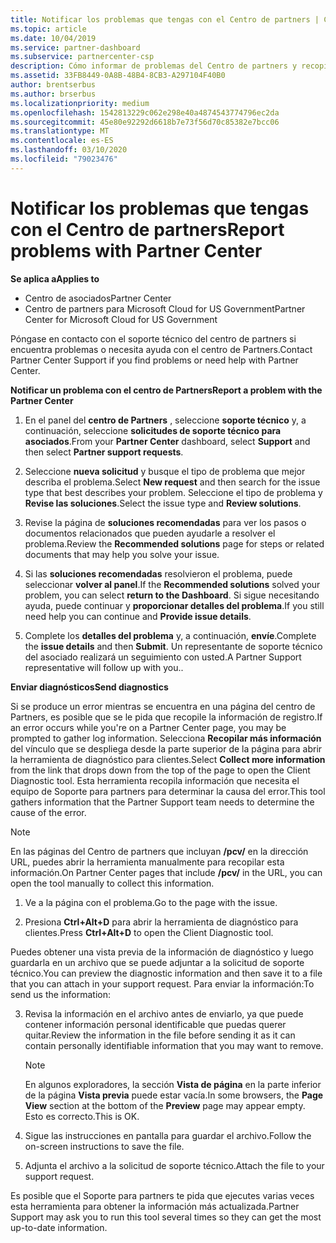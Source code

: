 ```yaml
---
title: Notificar los problemas que tengas con el Centro de partners | Centro de partners
ms.topic: article
ms.date: 10/04/2019
ms.service: partner-dashboard
ms.subservice: partnercenter-csp
description: Cómo informar de problemas del Centro de partners y recopilar información de diagnóstico para nuestro equipo de soporte técnico.
ms.assetid: 33FB8449-0A8B-48B4-8CB3-A297104F40B0
author: brentserbus
ms.author: brserbus
ms.localizationpriority: medium
ms.openlocfilehash: 1542813229c062e298e40a4874543774796ec2da
ms.sourcegitcommit: 45e80e92292d6618b7e73f56d70c85382e7bcc06
ms.translationtype: MT
ms.contentlocale: es-ES
ms.lasthandoff: 03/10/2020
ms.locfileid: "79023476"
---
```

# <a name="report-problems-with-partner-center"></a><span data-ttu-id="dd6a8-103">Notificar los problemas que tengas con el Centro de partners</span><span class="sxs-lookup"><span data-stu-id="dd6a8-103">Report problems with Partner Center</span></span>

<span data-ttu-id="dd6a8-104">**Se aplica a**</span><span class="sxs-lookup"><span data-stu-id="dd6a8-104">**Applies to**</span></span>

- <span data-ttu-id="dd6a8-105">Centro de asociados</span><span class="sxs-lookup"><span data-stu-id="dd6a8-105">Partner Center</span></span>
- <span data-ttu-id="dd6a8-106">Centro de partners para Microsoft Cloud for US Government</span><span class="sxs-lookup"><span data-stu-id="dd6a8-106">Partner Center for Microsoft Cloud for US Government</span></span>


<span data-ttu-id="dd6a8-107">Póngase en contacto con el soporte técnico del centro de partners si encuentra problemas o necesita ayuda con el centro de Partners.</span><span class="sxs-lookup"><span data-stu-id="dd6a8-107">Contact Partner Center Support if you find problems or need help with Partner Center.</span></span>

<span data-ttu-id="dd6a8-108">**Notificar un problema con el centro de Partners**</span><span class="sxs-lookup"><span data-stu-id="dd6a8-108">**Report a problem with the Partner Center**</span></span>

1. <span data-ttu-id="dd6a8-109">En el panel del **centro de Partners** , seleccione **soporte técnico** y, a continuación, seleccione **solicitudes de soporte técnico para asociados**.</span><span class="sxs-lookup"><span data-stu-id="dd6a8-109">From your **Partner Center** dashboard, select **Support** and then select **Partner support requests**.</span></span>

2. <span data-ttu-id="dd6a8-110">Seleccione **nueva solicitud** y busque el tipo de problema que mejor describa el problema.</span><span class="sxs-lookup"><span data-stu-id="dd6a8-110">Select **New request** and then search for the issue type that best describes your problem.</span></span> <span data-ttu-id="dd6a8-111">Seleccione el tipo de problema y **Revise las soluciones**.</span><span class="sxs-lookup"><span data-stu-id="dd6a8-111">Select the issue type and **Review solutions**.</span></span>

3. <span data-ttu-id="dd6a8-112">Revise la página de **soluciones recomendadas** para ver los pasos o documentos relacionados que pueden ayudarle a resolver el problema.</span><span class="sxs-lookup"><span data-stu-id="dd6a8-112">Review the **Recommended solutions** page for steps or related documents that may help you solve your issue.</span></span>

4. <span data-ttu-id="dd6a8-113">Si las **soluciones recomendadas** resolvieron el problema, puede seleccionar **volver al panel**.</span><span class="sxs-lookup"><span data-stu-id="dd6a8-113">If the **Recommended solutions** solved your problem, you can select **return to the Dashboard**.</span></span> <span data-ttu-id="dd6a8-114">Si sigue necesitando ayuda, puede continuar y **proporcionar detalles del problema**.</span><span class="sxs-lookup"><span data-stu-id="dd6a8-114">If you still need help you can continue and **Provide issue details**.</span></span>

5. <span data-ttu-id="dd6a8-115">Complete los **detalles del problema** y, a continuación, **envíe**.</span><span class="sxs-lookup"><span data-stu-id="dd6a8-115">Complete the **issue details** and then **Submit**.</span></span> <span data-ttu-id="dd6a8-116">Un representante de soporte técnico del asociado realizará un seguimiento con usted.</span><span class="sxs-lookup"><span data-stu-id="dd6a8-116">A Partner Support representative will follow up with you..</span></span>

<span data-ttu-id="dd6a8-117">**Enviar diagnósticos**</span><span class="sxs-lookup"><span data-stu-id="dd6a8-117">**Send diagnostics**</span></span>

<span data-ttu-id="dd6a8-118">Si se produce un error mientras se encuentra en una página del centro de Partners, es posible que se le pida que recopile la información de registro.</span><span class="sxs-lookup"><span data-stu-id="dd6a8-118">If an error occurs while you're on a Partner Center page, you may be prompted to gather log information.</span></span> <span data-ttu-id="dd6a8-119">Selecciona **Recopilar más información** del vínculo que se despliega desde la parte superior de la página para abrir la herramienta de diagnóstico para clientes.</span><span class="sxs-lookup"><span data-stu-id="dd6a8-119">Select **Collect more information** from the link that drops down from the top of the page to open the Client Diagnostic tool.</span></span> <span data-ttu-id="dd6a8-120">Esta herramienta recopila información que necesita el equipo de Soporte para partners para determinar la causa del error.</span><span class="sxs-lookup"><span data-stu-id="dd6a8-120">This tool gathers information that the Partner Support team needs to determine the cause of the error.</span></span> 

>[!NOTE]
><span data-ttu-id="dd6a8-121">En las páginas del Centro de partners que incluyan **/pcv/** en la dirección URL, puedes abrir la herramienta manualmente para recopilar esta información.</span><span class="sxs-lookup"><span data-stu-id="dd6a8-121">On Partner Center pages that include **/pcv/** in the URL, you can open the tool manually to collect this information.</span></span>

1. <span data-ttu-id="dd6a8-122">Ve a la página con el problema.</span><span class="sxs-lookup"><span data-stu-id="dd6a8-122">Go to the page with the issue.</span></span>

2. <span data-ttu-id="dd6a8-123">Presiona **Ctrl+Alt+D** para abrir la herramienta de diagnóstico para clientes.</span><span class="sxs-lookup"><span data-stu-id="dd6a8-123">Press **Ctrl+Alt+D** to open the Client Diagnostic tool.</span></span>

<span data-ttu-id="dd6a8-124">Puedes obtener una vista previa de la información de diagnóstico y luego guardarla en un archivo que se puede adjuntar a la solicitud de soporte técnico.</span><span class="sxs-lookup"><span data-stu-id="dd6a8-124">You can preview the diagnostic information and then save it to a file that you can attach in your support request.</span></span> <span data-ttu-id="dd6a8-125">Para enviar la información:</span><span class="sxs-lookup"><span data-stu-id="dd6a8-125">To send us the information:</span></span>

3. <span data-ttu-id="dd6a8-126">Revisa la información en el archivo antes de enviarlo, ya que puede contener información personal identificable que puedas querer quitar.</span><span class="sxs-lookup"><span data-stu-id="dd6a8-126">Review the information in the file before sending it as it can contain personally identifiable information that you may want to remove.</span></span> 

    >[!NOTE]
    ><span data-ttu-id="dd6a8-127">En algunos exploradores, la sección **Vista de página** en la parte inferior de la página **Vista previa** puede estar vacía.</span><span class="sxs-lookup"><span data-stu-id="dd6a8-127">In some browsers, the **Page View** section at the bottom of the **Preview** page may appear empty.</span></span> <span data-ttu-id="dd6a8-128">Esto es correcto.</span><span class="sxs-lookup"><span data-stu-id="dd6a8-128">This is OK.</span></span>

4. <span data-ttu-id="dd6a8-129">Sigue las instrucciones en pantalla para guardar el archivo.</span><span class="sxs-lookup"><span data-stu-id="dd6a8-129">Follow the on-screen instructions to save the file.</span></span>

5. <span data-ttu-id="dd6a8-130">Adjunta el archivo a la solicitud de soporte técnico.</span><span class="sxs-lookup"><span data-stu-id="dd6a8-130">Attach the file to your support request.</span></span>

<span data-ttu-id="dd6a8-131">Es posible que el Soporte para partners te pida que ejecutes varias veces esta herramienta para obtener la información más actualizada.</span><span class="sxs-lookup"><span data-stu-id="dd6a8-131">Partner Support may ask you to run this tool several times so they can get the most up-to-date information.</span></span>

